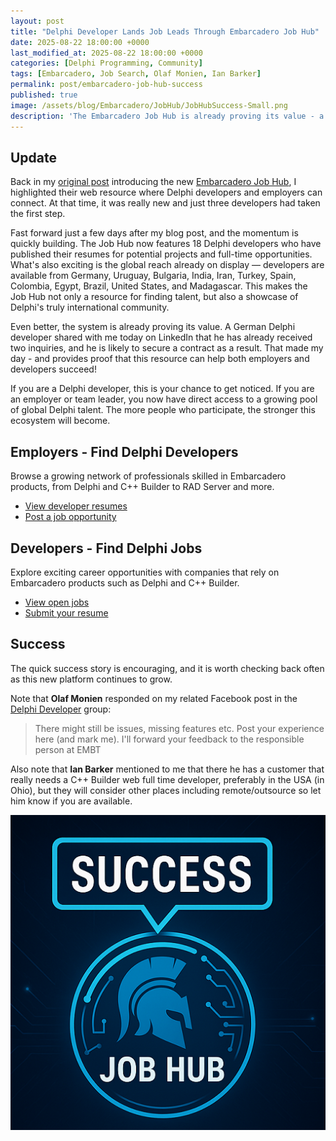```yaml
---
layout: post
title: "Delphi Developer Lands Job Leads Through Embarcadero Job Hub"
date: 2025-08-22 18:00:00 +0000
last_modified_at: 2025-08-22 18:00:00 +0000
categories: [Delphi Programming, Community]
tags: [Embarcadero, Job Search, Olaf Monien, Ian Barker]
permalink: post/embarcadero-job-hub-success
published: true
image: /assets/blog/Embarcadero/JobHub/JobHubSuccess-Small.png
description: 'The Embarcadero Job Hub is already proving its value - a Delphi developer has quickly received two inquiries and is close to securing contract work.'
---
```


## Update

Back in my [original post](https://www.ideasawakened.com/post/embarcadero-job-hub) introducing the new [Embarcadero Job Hub](https://www.embarcadero.com/resources/development-jobs), I highlighted their web resource where Delphi developers and employers can connect. At that time, it was really new and just three developers had taken the first step.

Fast forward just a few days after my blog post, and the momentum is quickly building. The Job Hub now features 18 Delphi developers who have published their resumes for potential projects and full-time opportunities. What's also exciting is the global reach already on display — developers are available from Germany, Uruguay, Bulgaria, India, Iran, Turkey, Spain, Colombia, Egypt, Brazil, United States, and Madagascar. This makes the Job Hub not only a resource for finding talent, but also a showcase of Delphi's truly international community.

Even better, the system is already proving its value. A German Delphi developer shared with me today on LinkedIn that he has already received two inquiries, and he is likely to secure a contract as a result. That made my day - and provides proof that this resource can help both employers and developers succeed!

If you are a Delphi developer, this is your chance to get noticed. If you are an employer or team leader, you now have direct access to a growing pool of global Delphi talent. The more people who participate, the stronger this ecosystem will become.

## Employers - Find Delphi Developers

Browse a growing network of professionals skilled in Embarcadero products, from Delphi and C++ Builder to RAD Server and more. 

- [View developer resumes](https://www.embarcadero.com/resources/development-jobs/search)
- [Post a job opportunity](https://www.embarcadero.com/resources/development-jobs/offers/application)


## Developers - Find Delphi Jobs

Explore exciting career opportunities with companies that rely on Embarcadero products such as Delphi and C++ Builder.
- [View open jobs](https://www.embarcadero.com/resources/development-jobs/offers)
- [Submit your resume](https://www.embarcadero.com/resources/development-jobs/search/application)


## Success

The quick success story is encouraging, and it is worth checking back often as this new platform continues to grow.

Note that **Olaf Monien** responded on my related Facebook post in the [Delphi Developer](https://www.facebook.com/groups/137012246341854) group: 
> There might still be issues, missing features etc. Post your experience here (and mark me). I'll forward your feedback to the responsible person at EMBT

Also note that **Ian Barker** mentioned to me that there he has a customer that really needs a C++ Builder web full time developer, preferably in the USA (in Ohio), but they will consider other places including remote/outsource so let him know if you are available.

![Embarcadero Job Hub](/assets/blog/Embarcadero/JobHub/JobHubSuccess.png)

